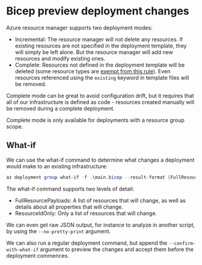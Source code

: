 # Bicep preview deployment changes
Azure resource manager supports two deployment modes:

- Incremental: The resource manager will not delete any resources. If existing resources are not specified in the deployment template, they will simply be left alone. But the resource manager will add new resources and modify existing ones.
- Complete: Resources not defined in the deployment template will be deleted (some resource types are [exempt from this rule](https://docs.microsoft.com/en-us/azure/azure-resource-manager/templates/deployment-complete-mode-deletion)). Even resources referenced using the `existing` keyword in template files will be removed.

Complete mode can be great to avoid configuration drift, but it requires that all of our infrastructure is defined as code - resources created manually will be removed during a complete deployment.

Complete mode is only available for deployments with a resource group scope.

## What-if
We can use the what-if command to determine what changes a deployment would make to an existing infrastructure:

```powershell
az deployment group what-if -f .\main.bicep --result-format {FullResourcePayloads|ResourceIdOnly}
```

The what-if command supports two levels of detail:

- FullResourcePayloads: A list of resources that will change, as well as details about all properties that will change.
- ResourceIdOnly: Only a list of resources that will change.

We can even get raw JSON output, for instance to analyze in another script, by using the `--no-pretty-print` argument.

We can also run a regular deployment command, but append the `--confirm-with-what-if` argument to preview the changes and accept them before the deployment commences.
